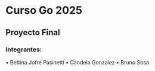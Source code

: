 # Curso Go 2025
## Proyecto Final
### Integrantes:
• Bettina Jofré Pasinetti
• Candela Gonzalez
• Bruno Sosa
